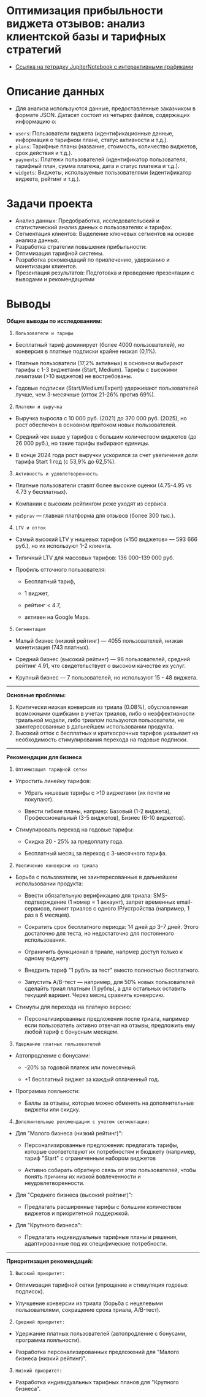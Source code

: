 # Оптимизация прибыльности виджета отзывов: анализ клиентской базы и тарифных стратегий

* [Ссылка на тетрадку JupiterNotebook с интерактивными графиками](https://nbviewer.org/github/nesterova-katya/practicum_workshop_projects/blob/main/project_folder/widget_analysis.ipynb)


# Описание данных

- Для анализа используются данные, предоставленные заказчиком в формате JSON. Датасет состоит из четырех файлов, содержащих информацию о:

 *  `users`: Пользователи виджета (идентификационные данные, информация о тарифном плане, статус активности и т.д.).
 *  `plans`: Тарифные планы (название, стоимость, количество виджетов, срок действия и т.д.).
 *  `payments`: Платежи пользователей (идентификатор пользователя, тарифный план, сумма платежа, дата и статус платежа и т.д.).
 *  `widgets`: Виджеты, используемые пользователями (идентификатор виджета, рейтинг и т.д.).


# Задачи проекта

 *  Анализ данных: Предобработка, исследовательский и статистический анализ данных о пользователях и тарифах.
 *  Сегментация клиентов: Выделение ключевых сегментов на основе анализа данных.
 *  Разработка стратегии повышения прибыльности:
 *  Оптимизация тарифной системы.
 *  Разработка рекомендаций по привлечению, удержанию и монетизации клиентов.
 *  Презентация результатов: Подготовка и проведение презентации с выводами и рекомендациями


# Выводы

**Общие выводы по исследованиям:**

 1. `Пользователи и тарифы`

   - Бесплатный тариф доминирует (более 4000 пользователей), но конверсия в платные подписки крайне низкая (0,1%).

   - Платные пользователи (17,2% активных) в основном выбирают тарифы с 1-3 виджетами (Start, Medium). Тарифы с высокими лимитами (>10 виджетов) не востребованы.

   - Годовые подписки (Start/Medium/Expert) удерживают пользователей лучше, чем 3-месячные (отток 21-26% против 69%).

 2. `Платежи и выручка`

  - Выручка выросла с 10 000 руб. (2021) до 370 000 руб. (2025), но рост обеспечен в основном притоком новых пользователей.

  - Средний чек выше у тарифов с большим количеством виджетов (до 26 000 руб.), но такие тарифы выбирают единицы.

  - В конце 2024 года рост выручки ускорился за счет увеличения доли тарифа Start 1 год (с 53,9% до 62,5%).

 3. `Активность и удовлетворенность`

  - Платные пользователи ставят более высокие оценки (4.75-4.95 vs 4.73 у бесплатных).

  - Компании с высоким рейтингом реже уходят из сервиса.

  - `yaSprav` — главная платформа для отзывов (более 300 тыс.).

 4. `LTV и отток`

  - Самый высокий LTV у нишевых тарифов («150 виджетов» — 593 666 руб.), но их используют 1-2 клиента.

  - Типичный LTV для массовых тарифов: 136 000–139 000 руб.

  - Профиль отточного пользователя:

    - Бесплатный тариф,

    - 1 виджет,

    - рейтинг < 4.7,

    - активен на Google Maps.

 5. `Сегментация`

  - Малый бизнес (низкий рейтинг) — 4055 пользователей, низкая монетизация (743 платных).

  - Средний бизнес (высокий рейтинг) — 96 пользователей, средний рейтинг 4.91, что свидетельствует о высоком качестве их услуг.

  - Крупный бизнес — 7 пользователей, но используют 15 - 48 виджета.

---
**Основные проблемы:**

 1. Критически низкая конверсия из триала (0.08%), обусловленная возможными ошибками в учетах триалов, либо о неэффективности триальной модели, либо триалом пользуются пользователи, не заинтересованные в дальнейшем использовании продукта.
 2. Высокий отток с бесплатных и краткосрочных тарифов указывает на необходимость стимулирования перехода на годовые подписки.

---
**Рекомендации для бизнеса**

1. `Оптимизация тарифной сетки`

  - Упростить линейку тарифов:
   
    - Убрать нишевые тарифы с >10 виджетами (их почти не покупают).
      
    - Ввести гибкие планы, напрмер: Базовый (1-2 виджета), Профессиональный (3-5 виджетов), Бизнес (6-10 виджетов).
  
  - Стимулировать переход на годовые тарифы:
   
    - Скидка 20 - 25% за предоплату года.
    
    - Бесплатный месяц за переход с 3-месячного тарифа.


2. `Увеличение конверсии из триала`

  - Борьба с пользователи, не заинтересованные в дальнейшем использовании продукта:
   
    - Ввести обязательную верификацию для триала: SMS-подтверждение (1 номер = 1 аккаунт), запрет временных email-сервисов, лимит триалов с одного IP/устройства (например, 1 раз в 6 месяцев).
     
    - Сократить срок бесплатного периода:  14 дней  до 3–7 дней. Этого достаточно для теста, но недостаточно для постоянного использования.
      
    - Ограничить функционал в триале, напрмер доступ только к одному виджету.
      
    - Внедрить тариф "1 рубль за тест" вместо полностью бесплатного.
      
    - Запустить A/B-тест — например, для 50% новых пользователей сделайть триал платным (1 рубль), а для остальных оставить текущий вариант. Через месяц сравнить конверсию.

  - Стимулы для перехода на платную версию:
    
    - Персонализированные предложения после триала, например если пользователь активно отвечал на отзывы, предложить ему любой тариф с бонусным месяцем.


3. `Удержание платных пользователей`

  - Автопродление с бонусами:
    
    - -20% за годовой платеж или помесячный.
      
    - +1 бесплатный виджет за каждый оплаченный год.
   
  -  Программа лояльности:
    
     -  Баллы за отзывы, которые можно обменять на дополнительные виджеты или скидку.
   
4. `Дополнительные рекомендации с учетом сегментации:`

  - Для "Малого бизнеса (низкий рейтинг)":
 
    - Персонализированные предложения: предлагать тарифы, которые соответствуют их потребностям и бюджету (например, тариф "Start" с ограниченным набором виджетов
   
    - Активно собирать обратную связь от этих пользователей, чтобы понять причины их низкой вовлеченности и неудовлетворенности.
   
  - Для "Среднего бизнеса (высокий рейтинг)":
 
    - Предлагать расширенные тарифы с большим количеством виджетов и приоритетной поддержкой.
   
  - Для "Крупного бизнеса":
 
    - Предлагать индивидуальные тарифные планы и решения, адаптированные под их специфические потребности.

---
**Приоритизация рекомендаций:**

1. `Высокий приоритет:`

  - Оптимизация тарифной сетки (упрощение и стимуляция годовых подписок).
    
  - Улучшение конверсии из триала (борьба с нецелевыми пользователями, сокращение срока триала, A/B-тест).
 
2. `Средний приоритет:`

  - Удержание платных пользователей (автопродление с бонусами, программа лояльности).
  
  - Разработка персонализированных предложений для "Малого бизнеса (низкий рейтинг)".
 
3. `Низкий приоритет:`

  - Разработка индивидуальных тарифных планов для "Крупного бизнеса".  
